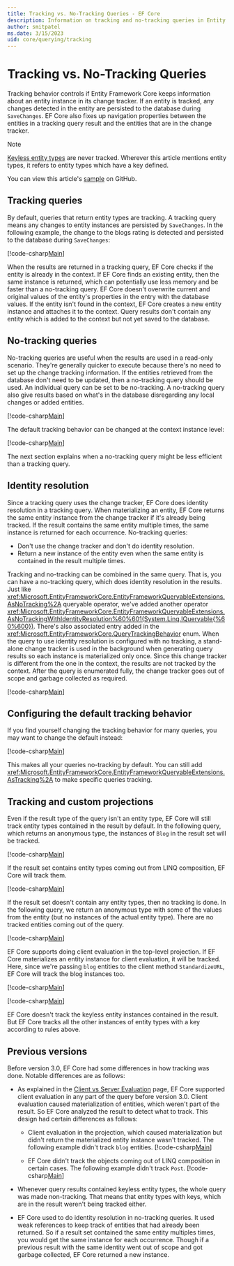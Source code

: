 ```yaml
---
title: Tracking vs. No-Tracking Queries - EF Core
description: Information on tracking and no-tracking queries in Entity Framework Core
author: smitpatel
ms.date: 3/15/2023
uid: core/querying/tracking
---
```

# Tracking vs. No-Tracking Queries

Tracking behavior controls if Entity Framework Core keeps information about an entity instance in its change tracker. If an entity is tracked, any changes detected in the entity are persisted to the database during `SaveChanges`. EF Core also fixes up navigation properties between the entities in a tracking query result and the entities that are in the change tracker.

> [!NOTE]
> [Keyless entity types](xref:core/modeling/keyless-entity-types) are never tracked. Wherever this article mentions entity types, it refers to entity types which have a key defined.

You can view this article's [sample](https://github.com/dotnet/EntityFramework.Docs/tree/main/samples/core/Querying/Tracking) on GitHub.

## Tracking queries

By default, queries that return entity types are tracking. A tracking query means any changes to entity instances are persisted by `SaveChanges`. In the following example, the change to the blogs rating is detected and persisted to the database during `SaveChanges`:

[!code-csharp[Main](../../../samples/core/Querying/Tracking/Program.cs#Tracking)]

When the results are returned in a tracking query, EF Core checks if the entity is already in the context. If EF Core finds an existing entity, then the same instance is returned, which can potentially use less memory and be faster than a no-tracking query. EF Core doesn't overwrite current and original values of the entity's properties in the entry with the database values. If the entity isn't found in the context, EF Core creates a new entity instance and attaches it to the context. Query results don't contain any entity which is added to the context but not yet saved to the database.

## No-tracking queries

No-tracking queries are useful when the results are used in a read-only scenario. They're generally quicker to execute because there's no need to set up the change tracking information. If the entities retrieved from the database don't need to be updated, then a no-tracking query should be used. An individual query can be set to be no-tracking. A no-tracking query also give results based on what's in the database disregarding any local changes or added entities.

[!code-csharp[Main](../../../samples/core/Querying/Tracking/Program.cs#NoTracking)]

The default tracking behavior can be changed at the context instance level:

[!code-csharp[Main](../../../samples/core/Querying/Tracking/Program.cs#ContextDefaultTrackingBehavior)]

The next section explains when a no-tracking query might be less efficient than a tracking query.

## Identity resolution

Since a tracking query uses the change tracker, EF Core does identity resolution in a tracking query. When materializing an entity, EF Core returns the same entity instance from the change tracker if it's already being tracked. If the result contains the same entity multiple times, the same instance is returned for each occurrence. No-tracking queries:

* Don't use the change tracker and don't do identity resolution.
* Return a new instance of the entity even when the same entity is contained in the result multiple times.

Tracking and no-tracking can be combined in the same query. That is, you can have a no-tracking query, which does identity resolution in the results. Just like <xref:Microsoft.EntityFrameworkCore.EntityFrameworkQueryableExtensions.AsNoTracking%2A> queryable operator, we've added another operator <xref:Microsoft.EntityFrameworkCore.EntityFrameworkQueryableExtensions.AsNoTrackingWithIdentityResolution%60%601(System.Linq.IQueryable{%60%600})>. There's also associated entry added in the <xref:Microsoft.EntityFrameworkCore.QueryTrackingBehavior> enum. When the query to use identity resolution is configured with no tracking, a stand-alone change tracker is used in the background when generating query results so each instance is materialized only once. Since this change tracker is different from the one in the context, the results are not tracked by the context. After the query is enumerated fully, the change tracker goes out of scope and garbage collected as required.

[!code-csharp[Main](../../../samples/core/Querying/Tracking/Program.cs#NoTrackingWithIdentityResolution)]

## Configuring the default tracking behavior

If you find yourself changing the tracking behavior for many queries, you may want to change the default instead:

[!code-csharp[Main](../../../samples/core/Querying/Tracking/NonTrackingBloggingContext.cs?name=OnConfiguring&highlight=5)]

This makes all your queries no-tracking by default. You can still add <xref:Microsoft.EntityFrameworkCore.EntityFrameworkQueryableExtensions.AsTracking%2A> to make specific queries tracking.

## Tracking and custom projections

Even if the result type of the query isn't an entity type, EF Core will still track entity types contained in the result by default. In the following query, which returns an anonymous type, the instances of `Blog` in the result set will be tracked.

[!code-csharp[Main](../../../samples/core/Querying/Tracking/Program.cs#CustomProjection1)]

If the result set contains entity types coming out from LINQ composition, EF Core will track them.

[!code-csharp[Main](../../../samples/core/Querying/Tracking/Program.cs#CustomProjection2)]

If the result set doesn't contain any entity types, then no tracking is done. In the following query, we return an anonymous type with some of the values from the entity (but no instances of the actual entity type). There are no tracked entities coming out of the query.

[!code-csharp[Main](../../../samples/core/Querying/Tracking/Program.cs#CustomProjection3)]

 EF Core supports doing client evaluation in the top-level projection. If EF Core materializes an entity instance for client evaluation, it will be tracked. Here, since we're passing `blog` entities to the client method `StandardizeURL`, EF Core will track the blog instances too.

[!code-csharp[Main](../../../samples/core/Querying/Tracking/Program.cs#ClientProjection)]

[!code-csharp[Main](../../../samples/core/Querying/Tracking/Program.cs#ClientMethod)]

EF Core doesn't track the keyless entity instances contained in the result. But EF Core tracks all the other instances of entity types with a key according to rules above.

## Previous versions

Before version 3.0, EF Core had some differences in how tracking was done. Notable differences are as follows:

- As explained in the [Client vs Server Evaluation](xref:core/querying/client-eval) page, EF Core supported client evaluation in any part of the query before version 3.0. Client evaluation caused materialization of entities, which weren't part of the result. So EF Core analyzed the result to detect what to track. This design had certain differences as follows:
  - Client evaluation in the projection, which caused materialization but didn't return the materialized entity instance wasn't tracked. The following example didn't track `blog` entities.
    [!code-csharp[Main](../../../samples/core/Querying/Tracking/Program.cs#ClientProjection)]

  - EF Core didn't track the objects coming out of LINQ composition in certain cases. The following example didn't track `Post`.
    [!code-csharp[Main](../../../samples/core/Querying/Tracking/Program.cs#CustomProjection2)]

- Whenever query results contained keyless entity types, the whole query was made non-tracking. That means that entity types with keys, which are in the result weren't being tracked either.
- EF Core used to do identity resolution in no-tracking queries. It used weak references to keep track of entities that had already been returned. So if a result set contained the same entity multiples times, you would get the same instance for each occurrence. Though if a previous result with the same identity went out of scope and got garbage collected, EF Core returned a new instance.
